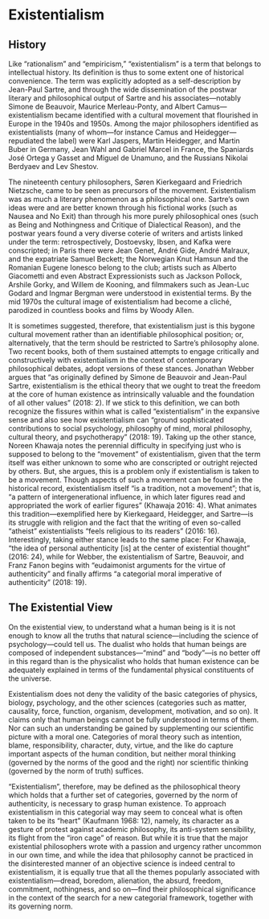 # Existentialism

## History
Like “rationalism” and “empiricism,” “existentialism” is a term that belongs to intellectual history.
Its definition is thus to some extent one of historical convenience. The term was explicitly adopted as a self-description by Jean-Paul Sartre, and through the wide dissemination of the postwar literary and philosophical output of Sartre and his associates—notably Simone de Beauvoir, Maurice Merleau-Ponty, and Albert Camus—existentialism became identified with a cultural movement that flourished in Europe in the 1940s and 1950s.
Among the major philosophers identified as existentialists (many of whom—for instance Camus and Heidegger—repudiated the label) were Karl Jaspers, Martin Heidegger, and Martin Buber in Germany, Jean Wahl and Gabriel Marcel in France, the Spaniards José Ortega y Gasset and Miguel de Unamuno, and the Russians Nikolai Berdyaev and Lev Shestov.

The nineteenth century philosophers, Søren Kierkegaard and Friedrich Nietzsche, came to be seen as precursors of the movement. Existentialism was as much a literary phenomenon as a philosophical one.
Sartre’s own ideas were and are better known through his fictional works (such as Nausea and No Exit) than through his more purely philosophical ones (such as Being and Nothingness and Critique of Dialectical Reason), and the postwar years found a very diverse coterie of writers and artists linked under the term: retrospectively, Dostoevsky, Ibsen, and Kafka were conscripted; in Paris there were Jean Genet, André Gide, André Malraux, and the expatriate Samuel Beckett; the Norwegian Knut Hamsun and the Romanian Eugene Ionesco belong to the club; artists such as Alberto Giacometti and even Abstract Expressionists such as Jackson Pollock, Arshile Gorky, and Willem de Kooning, and filmmakers such as Jean-Luc Godard and Ingmar Bergman were understood in existential terms.
By the mid 1970s the cultural image of existentialism had become a cliché, parodized in countless books and films by Woody Allen.

It is sometimes suggested, therefore, that existentialism just is this bygone cultural movement rather than an identifiable philosophical position; or, alternatively, that the term should be restricted to Sartre’s philosophy alone.
Two recent books, both of them sustained attempts to engage critically and constructively with existentialism in the context of contemporary philosophical debates, adopt versions of these stances.
Jonathan Webber argues that “as originally defined by Simone de Beauvoir and Jean-Paul Sartre, existentialism is the ethical theory that we ought to treat the freedom at the core of human existence as intrinsically valuable and the foundation of all other values” (2018: 2).
If we stick to this definition, we can both recognize the fissures within what is called “existentialism” in the expansive sense and also see how existentialism can “ground sophisticated contributions to social psychology, philosophy of mind, moral philosophy, cultural theory, and psychotherapy” (2018: 19).
Taking up the other stance, Noreen Khawaja notes the perennial difficulty in specifying just who is supposed to belong to the “movement” of existentialism, given that the term itself was either unknown to some who are conscripted or outright rejected by others.
But, she argues, this is a problem only if existentialism is taken to be a movement.
Though aspects of such a movement can be found in the historical record, existentialism itself “is a tradition, not a movement”; that is, “a pattern of intergenerational influence, in which later figures read and appropriated the work of earlier figures” (Khawaja 2016: 4).
What animates this tradition—exemplified here by Kierkegaard, Heidegger, and Sartre—is its struggle with religion and the fact that the writing of even so-called “atheist” existentialists “feels religious to its readers” (2016: 16).
Interestingly, taking either stance leads to the same place: For Khawaja, “the idea of personal authenticity [is] at the center of existential thought” (2016: 24), while for Webber, the existentialism of Sartre, Beauvoir, and Franz Fanon begins with “eudaimonist arguments for the virtue of authenticity” and finally affirms “a categorial moral imperative of authenticity” (2018: 19).


## The Existential View
On the existential view, to understand what a human being is it is not enough to know all the truths that natural science—including the science of psychology—could tell us.
The dualist who holds that human beings are composed of independent substances—“mind” and “body”—is no better off in this regard than is the physicalist who holds that human existence can be adequately explained in terms of the fundamental physical constituents of the universe.

Existentialism does not deny the validity of the basic categories of physics, biology, psychology, and the other sciences (categories such as matter, causality, force, function, organism, development, motivation, and so on).
It claims only that human beings cannot be fully understood in terms of them.
Nor can such an understanding be gained by supplementing our scientific picture with a moral one.
Categories of moral theory such as intention, blame, responsibility, character, duty, virtue, and the like do capture important aspects of the human condition, but neither moral thinking (governed by the norms of the good and the right) nor scientific thinking (governed by the norm of truth) suffices.

“Existentialism”, therefore, may be defined as the philosophical theory which holds that a further set of categories, governed by the norm of authenticity, is necessary to grasp human existence.
To approach existentialism in this categorial way may seem to conceal what is often taken to be its “heart” (Kaufmann 1968: 12), namely, its character as a gesture of protest against academic philosophy, its anti-system sensibility, its flight from the “iron cage” of reason.
But while it is true that the major existential philosophers wrote with a passion and urgency rather uncommon in our own time, and while the idea that philosophy cannot be practiced in the disinterested manner of an objective science is indeed central to existentialism, it is equally true that all the themes popularly associated with existentialism—dread, boredom, alienation, the absurd, freedom, commitment, nothingness, and so on—find their philosophical significance in the context of the search for a new categorial framework, together with its governing norm.
